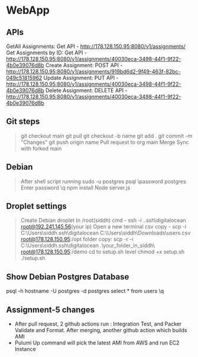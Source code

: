 # WebApp

## APIs

GetAll Assignments: Get API - http://178.128.150.95:8080/v1/assignments/ 
Get Assignments by ID: Get API - http://178.128.150.95:8080/v1/assignments/40030eca-3498-44f1-9f22-4b0e39076d8b
Create Assignment: POST API - http://178.128.150.95:8080/v1/assignments/919bd6d2-9f49-463f-82bc-049c51815962
Update Assignment: PUT API - http://178.128.150.95:8080/v1/assignments/40030eca-3498-44f1-9f22-4b0e39076d8b
Delete Assignment: DELETE API - http://178.128.150.95:8080/v1/assignments/40030eca-3498-44f1-9f22-4b0e39076d8b

## Git steps
> git checkout main
> git pull
> git checkout -b name
> git add .
> git commit -m "Changes"
> git push origin name
> Pull request to org main
> Merge
> Sync with forked main

## Debian
> After shell script running
> sudo -u postgres psql
> \password postgres
> Enter password
> \q
> npm install
> Node server.js

## Droplet settings
> Create Debian droplet
> In /root(siddh) cmd - ssh -i .\.ssh\digitalocean root@192.241.145.56(your ip)
> Open a new terminal
> csv copy - scp -i C:\Users\siddh\.ssh\digitalocean C:\Users\siddh\Downloads\users.csv root@178.128.150.95:/opt
> folder copy: scp -r -i C:\Users\siddh\.ssh\digitalocean .\your_folder_in_siddh\ root@178.128.150.95:/demo
> cd to setup.sh level
> chmod +x setup.sh
> ./setup.sh

## Show Debian Postgres Database
psql -h hostname -U postgres -d postgres
select * from users
\q

## Assignment-5 changes
- After pull request, 2 github actions run : Integration Test, and Packer Validate and Format. After merging, another github action which builds AMI
- Pulumi Up command will pick the latest AMI from AWS and run EC2 Instance
